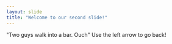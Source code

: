 ```yaml
---
layout: slide
title: "Welcome to our second slide!"
---
```

"Two guys walk into a bar. Ouch"
Use the left arrow to go back!
